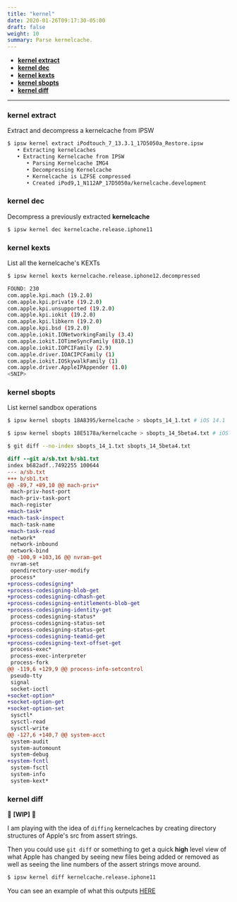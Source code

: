 ```yaml
---
title: "kernel"
date: 2020-01-26T09:17:30-05:00
draft: false
weight: 10
summary: Parse kernelcache.
---
```


- [**kernel extract**](#kernel-extract)
- [**kernel dec**](#kernel-dec)
- [**kernel kexts**](#kernel-kexts)
- [**kernel sbopts**](#kernel-sb)
- [**kernel diff**](#kernel-diff)

---

### **kernel extract**

Extract and decompress a kernelcache from IPSW

```bash
$ ipsw kernel extract iPodtouch_7_13.3.1_17D5050a_Restore.ipsw
   • Extracting kernelcaches
   • Extracting Kernelcache from IPSW
      • Parsing Kernelcache IMG4
      • Decompressing Kernelcache
      • Kernelcache is LZFSE compressed
      • Created iPod9,1_N112AP_17D5050a/kernelcache.development
```

### **kernel dec**

Decompress a previously extracted **kernelcache**

```bash
$ ipsw kernel dec kernelcache.release.iphone11
```

### **kernel kexts**

List all the kernelcache's KEXTs

```bash
$ ipsw kernel kexts kernelcache.release.iphone12.decompressed

FOUND: 230
com.apple.kpi.mach (19.2.0)
com.apple.kpi.private (19.2.0)
com.apple.kpi.unsupported (19.2.0)
com.apple.kpi.iokit (19.2.0)
com.apple.kpi.libkern (19.2.0)
com.apple.kpi.bsd (19.2.0)
com.apple.iokit.IONetworkingFamily (3.4)
com.apple.iokit.IOTimeSyncFamily (810.1)
com.apple.iokit.IOPCIFamily (2.9)
com.apple.driver.IOACIPCFamily (1)
com.apple.iokit.IOSkywalkFamily (1)
com.apple.driver.AppleIPAppender (1.0)
<SNIP>
```

### **kernel sbopts**

List kernel sandbox operations

```bash
$ ipsw kernel sbopts 18A8395/kernelcache > sbopts_14_1.txt # iOS 14.1
```

```bash
$ ipsw kernel sbopts 18E5178a/kernelcache > sbopts_14_5beta4.txt # iOS 14.5beta4
```

```bash
$ git diff --no-index sbopts_14_1.txt sbopts_14_5beta4.txt
```

```diff
diff --git a/sb.txt b/sb1.txt
index b682adf..7492255 100644
--- a/sb.txt
+++ b/sb1.txt
@@ -89,7 +89,10 @@ mach-priv*
 mach-priv-host-port
 mach-priv-task-port
 mach-register
+mach-task*
+mach-task-inspect
 mach-task-name
+mach-task-read
 network*
 network-inbound
 network-bind
@@ -100,9 +103,16 @@ nvram-get
 nvram-set
 opendirectory-user-modify
 process*
+process-codesigning*
+process-codesigning-blob-get
+process-codesigning-cdhash-get
+process-codesigning-entitlements-blob-get
+process-codesigning-identity-get
 process-codesigning-status*
 process-codesigning-status-set
 process-codesigning-status-get
+process-codesigning-teamid-get
+process-codesigning-text-offset-get
 process-exec*
 process-exec-interpreter
 process-fork
@@ -119,6 +129,9 @@ process-info-setcontrol
 pseudo-tty
 signal
 socket-ioctl
+socket-option*
+socket-option-get
+socket-option-set
 sysctl*
 sysctl-read
 sysctl-write
@@ -127,6 +140,7 @@ system-acct
 system-audit
 system-automount
 system-debug
+system-fcntl
 system-fsctl
 system-info
 system-kext*
```

### **kernel diff**

🚧 **[WIP]** 🚧

I am playing with the idea of `diffing` kernelcaches by creating directory structures of Apple's src from assert strings.

Then you could use `git diff` or something to get a quick **high** level view of what Apple has changed by seeing new files being added or removed as well as seeing the line numbers of the assert strings move around.

```bash
$ ipsw kernel diff kernelcache.release.iphone11
```

You can see an example of what this outputs [HERE](https://github.com/blacktop/ipsw/tree/master/pkg/kernelcache/diff/Library/Caches/com.apple.xbs/Sources)
